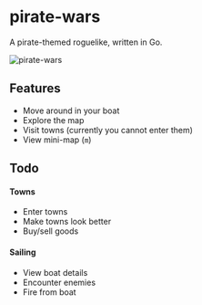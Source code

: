 # pirate-wars
A pirate-themed roguelike, written in Go.

![pirate-wars](https://storage.5apps.com/silverbucket/public/shares/250104-0217-Screenshot%202025-01-04%20at%2003.16.47.jpg)

## Features
* Move around in your boat
* Explore the map
* Visit towns (currently you cannot enter them)
* View mini-map (`m`)

## Todo

#### Towns
* Enter towns
* Make towns look better
* Buy/sell goods

#### Sailing
* View boat details
* Encounter enemies
* Fire from boat
